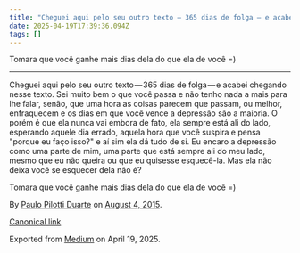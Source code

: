 ```yaml
---
title: "Cheguei aqui pelo seu outro texto — 365 dias de folga — e acabei chegando nesse texto."
date: 2025-04-19T17:39:36.094Z
tags: []
---
```


Tomara que você ganhe mais dias dela do que ela de você =)

* * *

Cheguei aqui pelo seu outro texto — 365 dias de folga — e acabei chegando nesse texto. Sei muito bem o que você passa e não tenho nada a mais para lhe falar, senão, que uma hora as coisas parecem que passam, ou melhor, enfraquecem e os dias em que você vence a depressão são a maioria. O porém é que ela nunca vai embora de fato, ela sempre está ali do lado, esperando aquele dia errado, aquela hora que você suspira e pensa "porque eu faço isso?" e aí sim ela dá tudo de si. Eu encaro a depressão como uma parte de mim, uma parte que está sempre ali do meu lado, mesmo que eu não queira ou que eu quisesse esquecê-la. Mas ela não deixa você se esquecer dela não é?

Tomara que você ganhe mais dias dela do que ela de você =)

By [Paulo Pilotti Duarte](https://medium.com/@paulopilotti) on [August 4, 2015](https://medium.com/p/36133c32973).

[Canonical link](https://medium.com/@paulopilotti/cheguei-aqui-pelo-seu-outro-texto-365-dias-de-folga-e-acabei-chegando-nesse-texto-36133c32973)

Exported from [Medium](https://medium.com) on April 19, 2025.